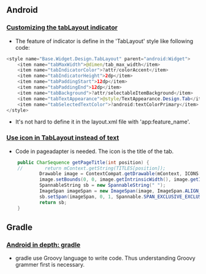## Android
### [Customizing the tabLayout indicator](http://stackoverflow.com/questions/30904138/how-to-change-the-new-tablayout-indicator-color-and-height)
- The feature of indicator is define in the 'TabLayout' style like following code:

```Java
<style name="Base.Widget.Design.TabLayout" parent="android:Widget">
    <item name="tabMaxWidth">@dimen/tab_max_width</item>
    <item name="tabIndicatorColor">?attr/colorAccent</item>
    <item name="tabIndicatorHeight">2dp</item>
    <item name="tabPaddingStart">12dp</item>
    <item name="tabPaddingEnd">12dp</item>
    <item name="tabBackground">?attr/selectableItemBackground</item>
    <item name="tabTextAppearance">@style/TextAppearance.Design.Tab</item>
    <item name="tabSelectedTextColor">?android:textColorPrimary</item>
</style>
```

- It's not hard to define it in the layout.xml file with 'app:feature_name'.

### [Use icon in TabLayout instead of text](https://github.com/codepath/android_guides/wiki/Google-Play-Style-Tabs-using-TabLayout#add-icons-to-tablayout)
- Code in pageadapter is needed. The icon is the title of the tab. 

```Java
    public CharSequence getPageTitle(int position) {
    //        return mContext.getString(TITLES[position]);
            Drawable image = ContextCompat.getDrawable(mContext, ICONS[position]);
            image.setBounds(0, 0, image.getIntrinsicWidth(), image.getIntrinsicHeight());
            SpannableString sb = new SpannableString(" ");
            ImageSpan imageSpan = new ImageSpan(image, ImageSpan.ALIGN_BOTTOM);
            sb.setSpan(imageSpan, 0, 1, Spannable.SPAN_EXCLUSIVE_EXCLUSIVE);
            return sb;
    }
```

## Gradle
### [Android in depth: gradle](http://www.infoq.com/cn/articles/android-in-depth-gradle)
- gradle use Groovy language to write code. Thus understanding Groovy grammer first is necessary.

